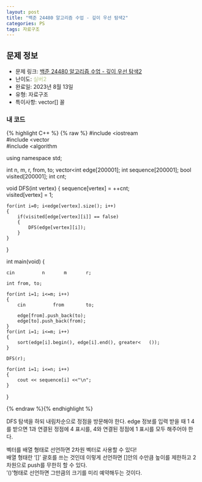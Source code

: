 ```yaml
---
layout: post
title: "백준 24480 알고리즘 수업 - 깊이 우선 탐색2"
categories: PS
tags: 자료구조
---
```


## 문제 정보
- 문제 링크: [백준 24480 알고리즘 수업 - 깊이 우선 탐색2](https://www.acmicpc.net/problem/24480)
- 난이도: <span style="color:#B5C78A">실버2</span>
- 완료일: 2023년 8월 13일
- 유형: 자료구조
- 특이사항: vector[] 꼴

### 내 코드

{% highlight C++ %} {% raw %}
#include <iostream	
#include <vector	
#include <algorithm	

using namespace std;

int n, m, r, from, to;
vector<int	 edge[200001];
int sequence[200001];
bool visited[200001];
int cnt;

void DFS(int vertex)
{
	sequence[vertex] = ++cnt;	
	visited[vertex] = 1;
	
	for(int i=0; i<edge[vertex].size(); i++)
	{
		if(visited[edge[vertex][i]] == false)
		{
			DFS(edge[vertex][i]);
		}
	}
}

int main(void)
{	
	
	cin 		 n 		 m 		 r;
	
	int from, to;
	
	for(int i=1; i<=m; i++)
	{
		cin 		 from 		 to;

		edge[from].push_back(to);
		edge[to].push_back(from);
	}
	for(int i=1; i<=m; i++)
	{
		sort(edge[i].begin(), edge[i].end(), greater<	());
	}
	
	DFS(r);

	for(int i=1; i<=n; i++)
	{
		cout << sequence[i] <<"\n";
	}
}

{% endraw %}{% endhighlight %}

DFS 탐색을 하되 내림차순으로 정점을 방문해야 한다. edge 정보를 입력 받을 때 1 4 를 받으면 1과 연결된 정점에 4 표시를, 4와 연결된 정점에 1 표시를 모두 해주어야 한다.

벡터를 배열 형태로 선언하면 2차원 벡터로 사용할 수 있다!  
배열 형태란 ‘[]’ 괄호를 쓰는 것인데 이렇게 선언하면 []안의 수만큼 높이를 제한하고 2차원으로 push를 무한히 할 수 있다.  
’()’형태로 선언하면 그만큼의 크기를 미리 예약해두는 것이다.  

